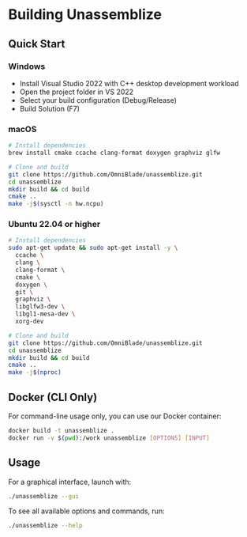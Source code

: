 # Building Unassemblize

## Quick Start

### Windows
- Install Visual Studio 2022 with C++ desktop development workload
- Open the project folder in VS 2022
- Select your build configuration (Debug/Release)
- Build Solution (F7)

### macOS
```sh
# Install dependencies
brew install cmake ccache clang-format doxygen graphviz glfw

# Clone and build
git clone https://github.com/OmniBlade/unassemblize.git
cd unassemblize
mkdir build && cd build
cmake ..
make -j$(sysctl -n hw.ncpu)
```

### Ubuntu 22.04 or higher
```sh
# Install dependencies
sudo apt-get update && sudo apt-get install -y \
  ccache \
  clang \
  clang-format \
  cmake \
  doxygen \
  git \
  graphviz \
  libglfw3-dev \
  libgl1-mesa-dev \
  xorg-dev

# Clone and build
git clone https://github.com/OmniBlade/unassemblize.git
cd unassemblize
mkdir build && cd build
cmake ..
make -j$(nproc)
```

## Docker (CLI Only)
For command-line usage only, you can use our Docker container:
```sh
docker build -t unassemblize .
docker run -v $(pwd):/work unassemblize [OPTIONS] [INPUT]
```

## Usage

For a graphical interface, launch with:
```sh
./unassemblize --gui
```

To see all available options and commands, run:
```sh
./unassemblize --help
```
